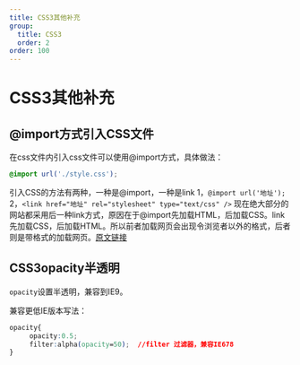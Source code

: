 ```yaml
---
title: CSS3其他补充
group:
  title: CSS3
  order: 2
order: 100
---
```

# CSS3其他补充
## @import方式引入CSS文件

在css文件内引入css文件可以使用@import方式，具体做法：

```css
@import url('./style.css');
```

引入CSS的方法有两种，一种是@import，一种是link
1，`@import url('地址');`
2，`<link href="地址" rel="stylesheet" type="text/css" />`
现在绝大部分的网站都采用后一种link方式，原因在于@import先加载HTML，后加载CSS。link先加载CSS，后加载HTML。所以前者加载网页会出现令浏览者以外的格式，后者则是带格式的加载网页。[原文链接](https://zhidao.baidu.com/question/312417403.html)

## CSS3opacity半透明

`opacity`设置半透明，兼容到IE9。

兼容更低IE版本写法：

```css
opacity{
　　　opacity:0.5;
　　　filter:alpha(opacity=50);  //filter 过滤器，兼容IE678
}
```

